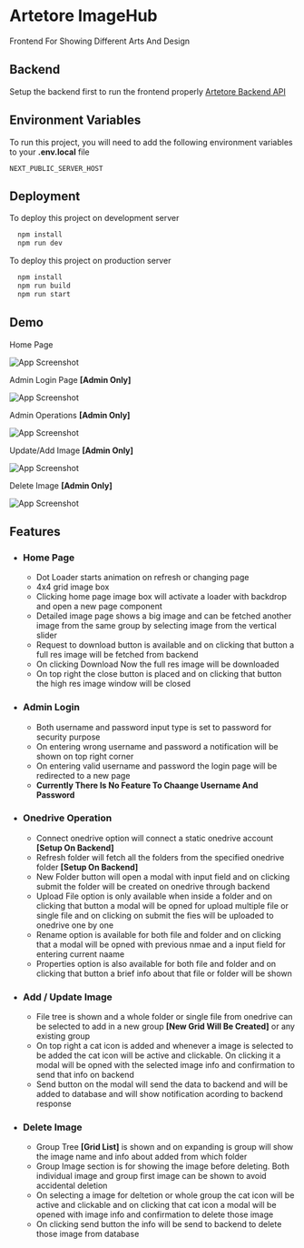 
# Artetore ImageHub

Frontend For Showing Different Arts And Design


## Backend
Setup the backend first to run the frontend properly
[Artetore Backend API](https://github.com/DeepProgram/artetoreAPI)
## Environment Variables

To run this project, you will need to add the following environment variables to your **.env.local**  file

`NEXT_PUBLIC_SERVER_HOST`



## Deployment

To deploy this project on development server

```bash
  npm install
  npm run dev
```
To deploy this project on production server

```bash
  npm install
  npm run build
  npm run start
```


## Demo

Home Page

![App Screenshot](https://raw.githubusercontent.com/DeepProgram/artetore/screenshot/gif/home_page.gif)

Admin Login Page **[Admin Only]**

![App Screenshot](https://raw.githubusercontent.com/DeepProgram/artetore/screenshot/gif/admin_login.gif)

Admin Operations **[Admin Only]**

![App Screenshot](https://raw.githubusercontent.com/DeepProgram/artetore/screenshot/gif/admin_operation.gif)

Update/Add Image **[Admin Only]**

![App Screenshot](https://raw.githubusercontent.com/DeepProgram/artetore/screenshot/gif/update_image.gif)

Delete Image **[Admin Only]**

![App Screenshot](https://raw.githubusercontent.com/DeepProgram/artetore/screenshot/gif/delete_image.gif)
## Features
-
    ### Home Page
    - Dot Loader starts animation on refresh or changing page
    - 4x4 grid image box
    - Clicking home page image box will activate a loader with backdrop and open a new page component
    - Detailed image page shows a big image and can be fetched another image from the same group by selecting image from the vertical slider
    - Request to download button is available and on clicking that button a full res image will be fetched from backend
    - On clicking Download Now the full res image will be downloaded
    - On top right the close button is placed and on clicking that button the high res image window will be closed

-
    ### Admin Login
    - Both username and password input type is set to password for security purpose
    - On entering wrong username and password a notification will be shown on top right corner
    - On entering valid username and password the login page will be redirected to a new page
    - **Currently There Is No Feature To Chaange Username And Password**

-
    ### Onedrive Operation
    - Connect onedrive option will connect a static onedrive account **[Setup On Backend]**
    - Refresh folder will fetch all the folders from the specified onedrive folder **[Setup On Backend]**
    - New Folder button will open a modal with input field and on clicking submit the folder will be created on onedrive through backend
    - Upload File option is only available when inside a folder and on clicking that button a modal will be opned for upload multiple file or single file and on clicking on submit the fies will be uploaded to onedrive one by one
    - Rename option is available for both file and folder and on clicking that a modal will be opned with previous nmae and a input field for entering current naame
    - Properties option is also available for both file and folder and on clicking that button a brief info about that file or folder will be shown

-
    ### Add / Update Image
    - File tree is shown and a whole folder or single file from onedrive can be selected to add in a new group **[New Grid Will Be Created]** or any existing group 
    - On top right a cat icon is added and whenever a image is selected to be added the cat icon will be active and clickable. On clicking it a modal will be opned with the selected image info and confirmation to send that info on backend
    - Send button on the modal will send the data to backend and will be added to database and will show notification acording to backend response

-
    ### Delete Image
    - Group Tree **[Grid List]** is shown and on expanding is group will show the image name and info about added from which folder
    - Group Image section is for showing the image before deleting. Both individual image and group first image can be shown to avoid accidental deletion
    - On selecting a image for deltetion or whole group the cat icon will be active and clickable and on clicking that cat icon a modal will be opened with image info and confirmation to delete those image
    - On clicking send button the info will be send to backend to delete those image from database
